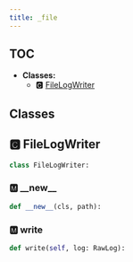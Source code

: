 ```yaml
---
title: _file
---
```


## TOC

- **Classes:**
  - 🅲 [FileLogWriter](#🅲-filelogwriter)

## Classes

## 🅲 FileLogWriter

```python
class FileLogWriter:
```


### 🅼 \_\_new\_\_

```python
def __new__(cls, path):
```
### 🅼 write

```python
def write(self, log: RawLog):
```
